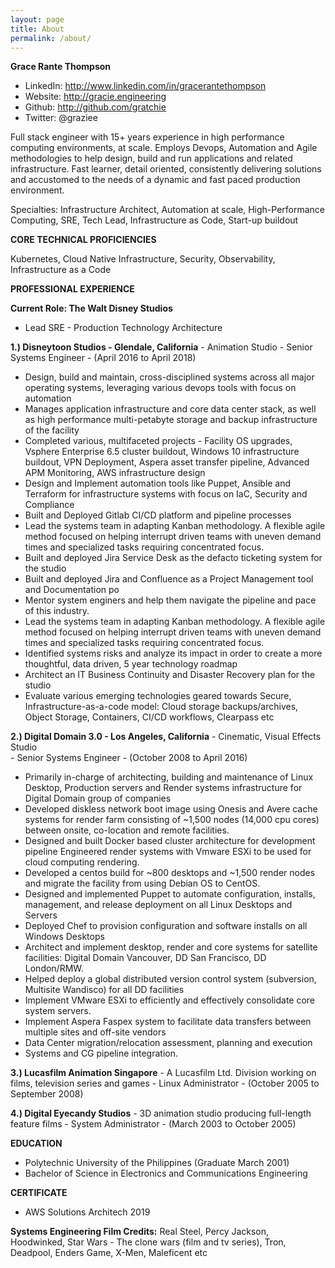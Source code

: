 ```yaml
---
layout: page
title: About
permalink: /about/
---
```


__Grace Rante Thompson__
* LinkedIn: http://www.linkedin.com/in/gracerantethompson
* Website: http://gracie.engineering 
* Github: http://github.com/gratchie  
* Twitter: @graziee

Full stack engineer with 15+ years experience in high performance computing environments, at scale. Employs Devops, Automation and Agile methodologies to help design, build and run applications and related infrastructure. Fast learner, detail oriented, consistently delivering solutions and accustomed to the needs of a dynamic and fast paced production environment.

Specialties: Infrastructure Architect, Automation at scale, High-Performance Computing, SRE, Tech Lead, Infrastructure as Code, Start-up buildout

__CORE TECHNICAL PROFICIENCIES__

Kubernetes, Cloud Native Infrastructure, Security, Observability, Infrastructure as a Code

__PROFESSIONAL EXPERIENCE__
				
__Current Role: The Walt Disney Studios__
  * Lead SRE - Production Technology Architecture

__1.) Disneytoon Studios - Glendale, California__
     - Animation Studio
     - Senior Systems Engineer 
     - (April 2016 to April 2018) 

* Design, build and maintain, cross-disciplined systems across all major operating systems, leveraging various devops tools with focus on automation
* Manages application infrastructure and core data center stack, as well as high performance multi-petabyte storage and backup infrastructure of the facility
* Completed various, multifaceted projects - Facility OS upgrades, Vsphere Enterprise 6.5 cluster  buildout, Windows 10 infrastructure buildout, VPN Deployment, Aspera asset transfer pipeline, Advanced APM Monitoring, AWS infrastructure design
* Design and Implement automation tools like Puppet, Ansible and Terraform for infrastructure systems with focus on IaC, Security and Compliance
* Built and Deployed Gitlab CI/CD platform and pipeline processes 
* Lead the systems team in adapting Kanban methodology. A flexible agile method focused on helping interrupt driven teams with uneven demand times and specialized tasks requiring concentrated focus.
* Built and deployed Jira Service Desk as the defacto ticketing system for the studio 
* Built and deployed Jira and Confluence as a Project Management tool and Documentation po
* Mentor system enginers and help them navigate the pipeline and pace of this industry. 
* Lead the systems team in adapting Kanban methodology. A flexible agile method focused on helping interrupt driven teams with uneven demand times and specialized tasks requiring concentrated focus.
* Identified systems risks and analyze its impact in order to create a more thoughtful, data driven, 5 year technology roadmap
* Architect an IT Business Continuity and Disaster Recovery plan for the studio
* Evaluate various emerging technologies geared towards Secure, Infrastructure-as-a-code model: Cloud storage backups/archives, Object Storage, Containers, CI/CD workflows, Clearpass etc


__2.) Digital Domain 3.0 - Los Angeles, California__
     - Cinematic, Visual Effects Studio  
     - Senior Systems Engineer 
     - (October 2008 to April 2016)	

* Primarily in-charge of architecting, building and maintenance of Linux Desktop, Production servers and Render systems infrastructure for Digital Domain group of companies
* Developed diskless network boot image using Onesis and Avere cache systems for render farm consisting of ~1,500 nodes (14,000 cpu cores) between onsite, co-location and remote facilities.
* Designed and built Docker based cluster architecture for development pipeline
Engineered render systems with Vmware ESXi to be used for cloud computing rendering.
* Developed a centos build for ~800 desktops and ~1,500 render nodes and migrate the facility from using Debian OS to CentOS.
* Designed and implemented Puppet to automate configuration, installs, management, and release deployment on all Linux Desktops and Servers
* Deployed Chef to provision configuration and software installs on all Windows Desktops
* Architect and implement desktop, render and core systems for satellite facilities: Digital Domain Vancouver, DD San Francisco, DD London/RMW.
* Helped deploy a global distributed version control system (subversion, Multisite Wandisco) for all DD facilities
* Implement VMware ESXi to efficiently and effectively consolidate core system servers.
* Implement Aspera Faspex system to facilitate data transfers between multiple sites and off-site vendors
* Data Center migration/relocation assessment, planning and execution
* Systems and CG pipeline integration.
						
__3.) Lucasfilm Animation Singapore__ 
     - A Lucasfilm Ltd. Division working on films, television series and games 
     - Linux Administrator
     - (October 2005 to September 2008)

__4.) Digital Eyecandy Studios__
     - 3D animation studio producing full-length feature films 
     - System Administrator 
     - (March 2003 to October 2005)
								
	
__EDUCATION__ 
* Polytechnic University of the Philippines (Graduate March 2001)					
* Bachelor of Science in Electronics and Communications Engineering

__CERTIFICATE__
* AWS Solutions Architech 2019
						
__Systems Engineering Film Credits:__ Real Steel, Percy Jackson, Hoodwinked, Star Wars - The clone wars (film and tv series), Tron, Deadpool, Enders Game, X-Men, Maleficent etc 


